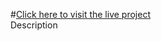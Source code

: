 #[Click here to visit the live project](https://aayush230798-quora-duplicate-question-identifier-app-6ewkak.streamlit.app/)  
Description 


